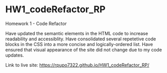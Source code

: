 # HW1_codeRefactor_RP
Homework 1 - Code Refactor

Have updated the semantic elements in the HTML code to increase readability and accessiblity. 
Have consolidated several repetetive code blocks in the CSS into a more concise and logically-ordered list.
Have ensured that visual appearance of the site did not change due to my code updates.

Link to live site: https://rpupo7322.github.io/HW1_codeRefactor_RP/

